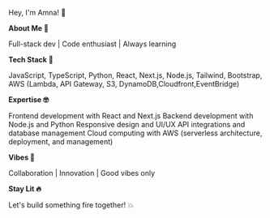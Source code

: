 Hey, I'm Amna! 👋

**About Me 🤖**

Full-stack dev | Code enthusiast | Always learning


**Tech Stack 🚀**

JavaScript,
TypeScript,
Python,
React,
Next.js,
Node.js,
Tailwind,
Bootstrap,
AWS (Lambda, API Gateway, S3, DynamoDB,Cloudfront,EventBridge)


**Expertise 🤓**

Frontend development with React and Next.js
Backend development with Node.js and Python
Responsive design and UI/UX
API integrations and database management
Cloud computing with AWS (serverless architecture, deployment, and management)

**Vibes 🌈**

Collaboration | Innovation | Good vibes only

**Stay Lit 🔥**

Let's build something fire together! 💥


<!---
AmnaKhan15/AmnaKhan15 is a ✨ special ✨ repository because its `README.md` (this file) appears on your GitHub profile.
You can click the Preview link to take a look at your changes.
--->
